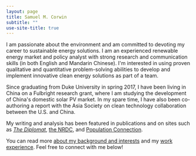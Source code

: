 ```yaml
---
layout: page
title: Samuel M. Corwin
subtitle: ""
use-site-title: true
---
```


I am passionate about the environment and am committed to devoting my career to sustainable energy solutions. I am an experienced renewable energy market and policy analyst with strong research and communication skills (in both English and Mandarin Chinese). I'm interested in using proven qualitative and quantitative problem-solving abilities to develop and implement innovative clean energy solutions as part of a team.

Since graduating from Duke University in spring 2017, I have been living in China on a Fulbright research grant, where I am studying the development of China's domestic solar PV market. In my spare time, I have also been co-authoring a report with the Asia Society on clean technology collaboration between the U.S. and China.

My writing and analysis has been featured in publications and on sites such as [*The Diplomat*](https://thediplomat.com/2018/02/chinas-solar-power-dominance-and-trumps-trade-tariffs/), [the NRDC](https://www.nrdc.org/experts/deron-lovaas/channel-square-where-sustainability-meets-affordability), and [Population Connection](http://www.populationconnectionaction.org/2015/12/17/food-security-a-formidable-foe-for-a-nation-of-1-3-billion/).

You can read more [about my background and interests](https://smcorwin.github.io/aboutme/) and my [work experience](https://smcorwin.github.io/profex/). Feel free to connect with me below!
